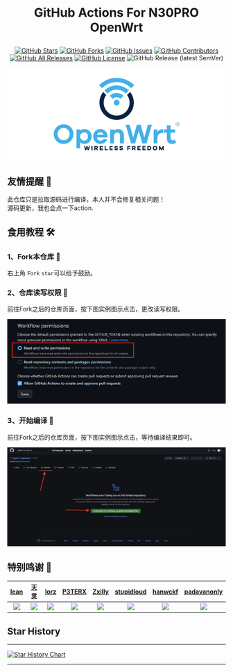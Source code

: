 

<div align="center"> 

<h1 align="center">

GitHub Actions For N30PRO OpenWrt

</h1>

[![GitHub Stars](https://img.shields.io/github/stars/hkk666/360T7?style=flat-square)](https://github.com/hkk666/360T7/stargazers)
[![GitHub Forks](https://img.shields.io/github/forks/hkk666/360T7?style=flat-square)](https://github.com/hkk666/360T7/network)
[![GitHub Issues](https://img.shields.io/github/issues/hkk666/360T7?style=flat-square)](https://github.com/hkk666/360T7/issues)
[![GitHub Contributors](https://img.shields.io/github/contributors/hkk666/360T7?style=flat-square)](https://github.com/hkk666/360T7/graphs/contributors)
[![GitHub All Releases](https://img.shields.io/github/downloads/hkk666/360T7/total?style=flat-square)](https://github.com/hkk666/360T7/releases)
[![GitHub License](https://img.shields.io/github/license/hkk666/360T7?style=flat-square)](https://github.com/hkk666/360T7/blob/main/LICENSE)
![GitHub Release (latest SemVer)](https://img.shields.io/github/v/release/hkk666/360T7?style=flat-square)

</div>

![openwrt](doc/img/openwrt.png)

## 友情提醒 🤣
此仓库只是拉取源码进行编译，本人并不会修复相关问题！
<br>源码更新，我也会点一下action.</br>

## 食用教程 🛠

### 1、Fork本仓库 📌
右上角 `Fork`  `star`可以给予鼓励。

### 2、仓库读写权限 🤔

前往Fork之后的仓库页面，按下图实例图示点击，更改读写权限。 

![](doc/img/example7.png)

### 3、开始编译 🚀

前往Fork之后的仓库页面，按下图实例图示点击，等待编译结果即可。

![](doc/img/example4.png)


## 特别鸣谢 🥰

|          [lean](https://github.com/coolsnowwolf/lede)         |        [天灵](https://github.com/1715173329)               |              [lorz](https://github.com/1orz/My-action)               |              [P3TERX](https://github.com/P3TERX/Actions-OpenWrt)               |          [Zxilly](https://github.com/Zxilly/UA2F)         |              [stupidloud](https://github.com/stupidloud/cachewrtbuild)               |              [hanwckf](https://github.com/hanwckf/immortalwrt-mt798x)               |              [padavanonly](https://github.com/padavanonly/immortalwrtARM/tree/mt7981)               |
| :----------------------------------------------------------: | :----------------------------------------------------------: | :----------------------------------------------------------: | :----------------------------------------------------------: | :----------------------------------------------------------: | :----------------------------------------------------------: | :----------------------------------------------------------: | :----------------------------------------------------------: |
| <img width="80" src="https://avatars.githubusercontent.com/u/31687149?v=4"/> | <img width="80" src="https://avatars.githubusercontent.com/u/22235437?v=4" /> | <img width="80" src="https://avatars.githubusercontent.com/u/31647663?v=4" /> | <img width="80" src="https://avatars.githubusercontent.com/u/25927179?v=4" /> | <img width="80" src="https://avatars.githubusercontent.com/u/31370133?v=4"/> | <img width="80" src="https://avatars.githubusercontent.com/u/56048681?v=4" /> | <img width="80" src="https://avatars.githubusercontent.com/u/27666983?v=4" /> | <img width="80" src="https://avatars.githubusercontent.com/u/83120842?v=4" /> |

## Star History

<hr>
 
[![Star History Chart](https://api.star-history.com/svg?repos=muxuejin/N30PRO&type=Date)](https://star-history.com/#bytebase/star-history&Date)
 
 <hr>

